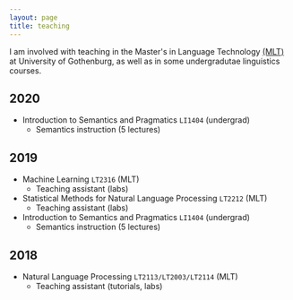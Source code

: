 ```yaml
---
layout: page
title: teaching 
---
```


I am involved with teaching in the Master's in Language Technology [(MLT)](https://flov.gu.se/english/education/masters-second-cycle/mlt) at University of Gothenburg, as well as in some undergradutae linguistics courses.

## 2020
- Introduction to Semantics and Pragmatics `LI1404` (undergrad)
  - Semantics instruction (5 lectures)

## 2019
- Machine Learning `LT2316` (MLT) 
  - Teaching assistant (labs)
- Statistical Methods for Natural Language Processing `LT2212` (MLT) 
  - Teaching assistant (labs)
- Introduction to Semantics and Pragmatics `LI1404` (undergrad)
  - Semantics instruction (5 lectures)

## 2018
- Natural Language Processing `LT2113/LT2003/LT2114` (MLT) 
  - Teaching assistant (tutorials, labs)
